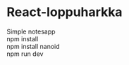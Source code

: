 # React-loppuharkka
Simple notesapp <br />
npm install <br />
npm install nanoid <br />
npm run dev <br />
